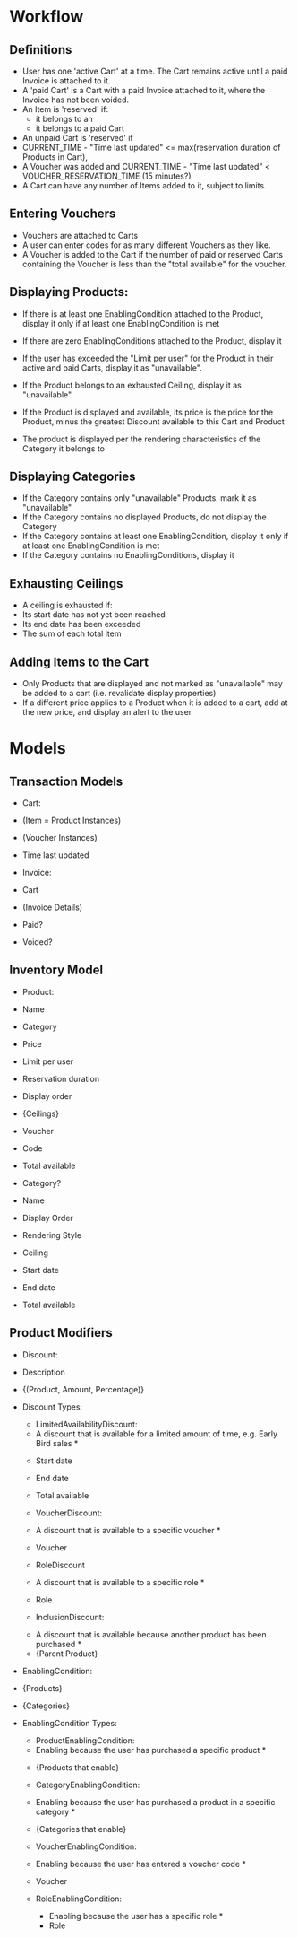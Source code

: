 # Workflow

## Definitions
- User has one 'active Cart' at a time. The Cart remains active until a paid Invoice is attached to it.
- A 'paid Cart' is a Cart with a paid Invoice attached to it, where the Invoice has not been voided.
- An Item is 'reserved' if:
  - it belongs to an 
  - it belongs to a paid Cart
- An unpaid Cart is 'reserved' if 
 - CURRENT_TIME - "Time last updated" <= max(reservation duration of Products in Cart),
 - A Voucher was added and CURRENT_TIME - "Time last updated" < VOUCHER_RESERVATION_TIME (15 minutes?)
- A Cart can have any number of Items added to it, subject to limits.


## Entering Vouchers
- Vouchers are attached to Carts
- A user can enter codes for as many different Vouchers as they like.
- A Voucher is added to the Cart if the number of paid or reserved Carts containing the Voucher is less than the "total available" for the voucher.


## Displaying Products:

- If there is at least one EnablingCondition attached to the Product, display it only if at least one EnablingCondition is met
- If there are zero EnablingConditions attached to the Product, display it
- If the user has exceeded the "Limit per user" for the Product in their active and paid Carts, display it as "unavailable".
- If the Product belongs to an exhausted Ceiling, display it as "unavailable".

- If the Product is displayed and available, its price is the price for the Product, minus the greatest Discount available to this Cart and Product

- The product is displayed per the rendering characteristics of the Category it belongs to


## Displaying Categories

- If the Category contains only "unavailable" Products, mark it as "unavailable"
- If the Category contains no displayed Products, do not display the Category
- If the Category contains at least one EnablingCondition, display it only if at least one EnablingCondition is met
- If the Category contains no EnablingConditions, display it


## Exhausting Ceilings
- A ceiling is exhausted if:
 - Its start date has not yet been reached
 - Its end date has been exceeded
 - The sum of each total item 


## Adding Items to the Cart

- Only Products that are displayed and not marked as "unavailable" may be added to a cart (i.e. revalidate display properties)
- If a different price applies to a Product when it is added to a cart, add at the new price, and display an alert to the user






# Models

## Transaction Models

- Cart:
 - (Item = Product Instances)
 - (Voucher Instances)
 - Time last updated

- Invoice:
 - Cart
 - (Invoice Details)
 - Paid?
 - Voided?


## Inventory Model

- Product:
 - Name
 - Category
 - Price
 - Limit per user
 - Reservation duration
 - Display order
 - {Ceilings}


- Voucher
 - Code
 - Total available


- Category?
 - Name
 - Display Order
 - Rendering Style


- Ceiling
 - Start date
 - End date
 - Total available


## Product Modifiers

- Discount:
 - Description
 - {(Product, Amount, Percentage)}

 - Discount Types:
    - LimitedAvailabilityDiscount:
     * A discount that is available for a limited amount of time, e.g. Early Bird sales *
     - Start date
     - End date
     - Total available

    - VoucherDiscount:
     * A discount that is available to a specific voucher *
     - Voucher

    - RoleDiscount
     * A discount that is available to a specific role *
     - Role

    - InclusionDiscount:
     * A discount that is available because another product has been purchased *
     - {Parent Product}



- EnablingCondition:
 - {Products}
 - {Categories}

 - EnablingCondition Types:
   - ProductEnablingCondition:
    * Enabling because the user has purchased a specific product *
    - {Products that enable}

   - CategoryEnablingCondition:
    * Enabling because the user has purchased a product in a specific category *
    - {Categories that enable}

   - VoucherEnablingCondition:
    * Enabling because the user has entered a voucher code *
     - Voucher
   
   - RoleEnablingCondition:
     * Enabling because the user has a specific role *
     - Role
